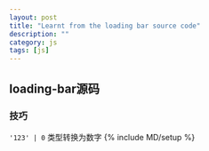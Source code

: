 ```yaml
---
layout: post
title: "Learnt from the loading bar source code"
description: ""
category: js
tags: [js]
---
```


## loading-bar源码

### 技巧

```'123' | 0``` 类型转换为数字
{% include MD/setup %}
